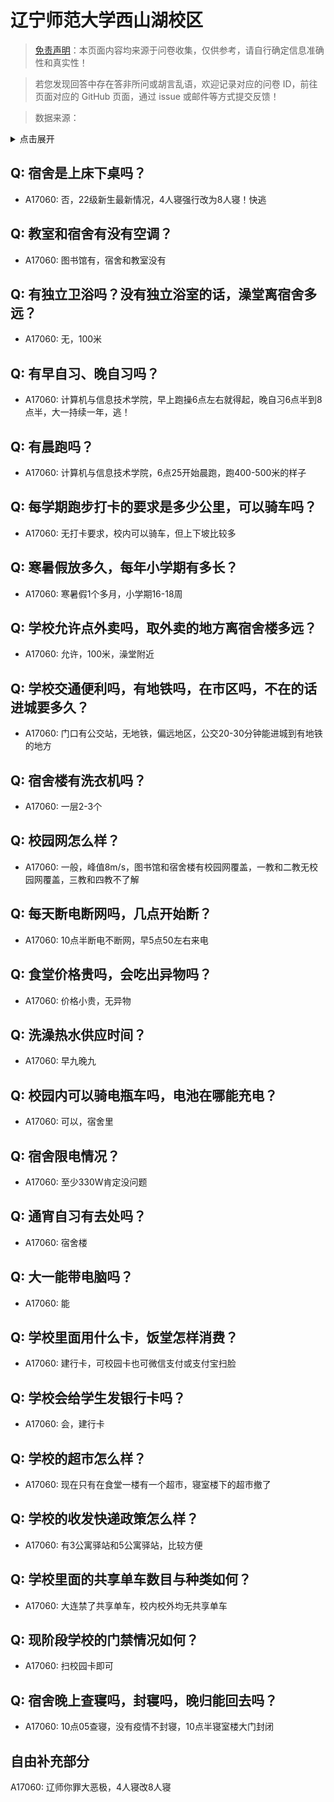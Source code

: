 # 辽宁师范大学西山湖校区

> [免责声明](https://colleges.chat/#_3)：本页面内容均来源于问卷收集，仅供参考，请自行确定信息准确性和真实性！

> 若您发现回答中存在答非所问或胡言乱语，欢迎记录对应的问卷 ID，前往页面对应的 GitHub 页面，通过 issue 或邮件等方式提交反馈！

> 数据来源：

<details><summary>点击展开</summary>
<ul>
<li>A17060: yhl030904@163.com (2023 年 04 月)</li>
</ul>
</details>

## Q: 宿舍是上床下桌吗？

- A17060: 否，22级新生最新情况，4人寝强行改为8人寝！快逃

## Q: 教室和宿舍有没有空调？

- A17060: 图书馆有，宿舍和教室没有

## Q: 有独立卫浴吗？没有独立浴室的话，澡堂离宿舍多远？

- A17060: 无，100米

## Q: 有早自习、晚自习吗？

- A17060: 计算机与信息技术学院，早上跑操6点左右就得起，晚自习6点半到8点半，大一持续一年，逃！

## Q: 有晨跑吗？

- A17060: 计算机与信息技术学院，6点25开始晨跑，跑400-500米的样子

## Q: 每学期跑步打卡的要求是多少公里，可以骑车吗？

- A17060: 无打卡要求，校内可以骑车，但上下坡比较多

## Q: 寒暑假放多久，每年小学期有多长？

- A17060: 寒暑假1个多月，小学期16-18周

## Q: 学校允许点外卖吗，取外卖的地方离宿舍楼多远？

- A17060: 允许，100米，澡堂附近

## Q: 学校交通便利吗，有地铁吗，在市区吗，不在的话进城要多久？

- A17060: 门口有公交站，无地铁，偏远地区，公交20-30分钟能进城到有地铁的地方

## Q: 宿舍楼有洗衣机吗？

- A17060: 一层2-3个

## Q: 校园网怎么样？

- A17060: 一般，峰值8m/s，图书馆和宿舍楼有校园网覆盖，一教和二教无校园网覆盖，三教和四教不了解

## Q: 每天断电断网吗，几点开始断？

- A17060: 10点半断电不断网，早5点50左右来电

## Q: 食堂价格贵吗，会吃出异物吗？

- A17060: 价格小贵，无异物

## Q: 洗澡热水供应时间？

- A17060: 早九晚九

## Q: 校园内可以骑电瓶车吗，电池在哪能充电？

- A17060: 可以，宿舍里

## Q: 宿舍限电情况？

- A17060: 至少330W肯定没问题

## Q: 通宵自习有去处吗？

- A17060: 宿舍楼

## Q: 大一能带电脑吗？

- A17060: 能

## Q: 学校里面用什么卡，饭堂怎样消费？

- A17060: 建行卡，可校园卡也可微信支付或支付宝扫脸

## Q: 学校会给学生发银行卡吗？

- A17060: 会，建行卡

## Q: 学校的超市怎么样？

- A17060: 现在只有在食堂一楼有一个超市，寝室楼下的超市撤了

## Q: 学校的收发快递政策怎么样？

- A17060: 有3公寓驿站和5公寓驿站，比较方便

## Q: 学校里面的共享单车数目与种类如何？

- A17060: 大连禁了共享单车，校内校外均无共享单车

## Q: 现阶段学校的门禁情况如何？

- A17060: 扫校园卡即可

## Q: 宿舍晚上查寝吗，封寝吗，晚归能回去吗？

- A17060: 10点05查寝，没有疫情不封寝，10点半寝室楼大门封闭

## 自由补充部分

A17060: 辽师你罪大恶极，4人寝改8人寝